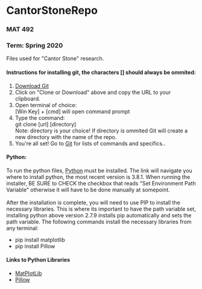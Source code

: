 <h1>CantorStoneRepo</h1>

<h3>MAT 492</h3>
<h3>Term: Spring 2020</h3>

<p>Files used for "Cantor Stone" research.</p>

<h4>Instructions for installing git, the characters [] should always be ommited:</h4>
<div>
  <ol>
    <li><a href="https://git-scm.com/downloads" target="_blank">Download Git</a></li>
    <li>Click on "Clone or Download" above and copy the URL to your clipboard.</li>
    <li>Open terminal of choice: <br/>
      [Win Key] + [cmd] will open command prompt</li>
    <li>Type the command:<br/>
      git clone [url] [directory]<br/>
      Note: directory is your choice! If directory is ommited Git will create a new directory with the name of the repo.</li>
    <li>You're all set! Go to <a href="https://git-scm.com/" target="_blank">Git</a> for lists of commands and specifics..</li>
  </ol>
</div>

<h4>Python:</h4>
<div>
  <p>To run the python files, <a href="https://www.python.org/downloads/" target="_blank">Python</a> must be installed.
     The link will navigate you where to install python, the most recent version is 3.8.1. When running the installer, 
     BE SURE to CHECK the checkbox that reads "Set Environment Path Variable" otherwise it will have to be done manually 
     at somepoint.
     <br/>
     <br/>
     After the installation is complete, you will need to use PIP to install the necessary libraries. This is where its important to
     have the path variable set, installing python above version 2.7.9 installs pip automatically and sets the path variable. The
     following commands install the necessary libraries from any terminal:
  </p>
  <ul>
    <li>pip install matplotlib</li>
    <li>pip install Pillow</li>
  </ul>
</div>
<h4>Links to Python Libraries</h4>
  <ul>
    <li><a href="https://matplotlib.org/" target="_blank">MatPlotLib</a></li>
    <li><a href="https://pillow.readthedocs.io/en/stable/" target="_blank">Pillow</a></li>
  </ul>
